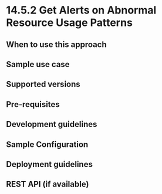 # 14.5.2 Get Alerts on Abnormal Resource Usage Patterns



## When to use this approach


## Sample use case


## Supported versions


## Pre-requisites


## Development guidelines

## Sample Configuration


## Deployment guidelines


## REST API (if available)

